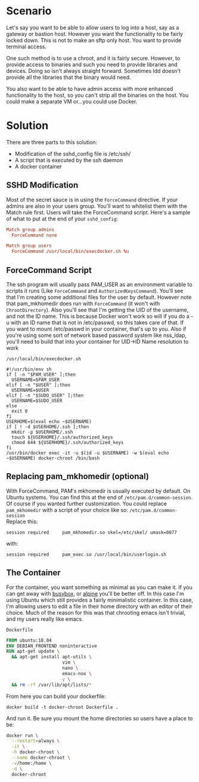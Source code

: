 # Scenario
Let's say you want to be able to allow users to log into a host, say as a gateway or bastion host. However you want the functionality to be fairly locked down. This is not to make an sftp only host. You want to provide terminal access.

One such method is to use a chroot, and it is fairly secure. However, to provide access to binaries and such you need to provide libraries and devices. Doing so isn't always straight forward. Sometimes ldd doesn't provide all the libraries that the binary would need.

You also want to be able to have admin access with more enhanced functionality to the host, so you can't strip all the binaries on the host. You could make a separate VM or...you could use Docker.

# Solution
There are three parts to this solution:
* Modification of the sshd_config file is /etc/ssh/
* A script that is executed by the ssh daemon
* A docker container

## SSHD Modification
Most of the secret sauce is in using the `ForceCommand` directive. If your admins are also in your users group. You'll want to whitelist them with the Match rule first. Users will take the ForceCommand script. Here's a sample of what to put at the end of your `sshd_config`:
```conf
Match group admins
  ForceCommand none

Match group users
  ForceCommand /usr/local/bin/execdocker.sh %u
```

## ForceCommand Script
The ssh program will usually pass PAM_USER as an environment variable to scripts it runs (Like `ForceCommand` and `AuthorizedKeysCommand`). You'll see that I'm creating some additional files for the user by default. However note that pam_mkhomedir does run with `ForceCommand` (it won't with `ChrootDirectory`). Also you'll see that I'm getting the UID of the username, and not the ID name. This is because Docker won't work so will if you do a -u with an ID name that is not in /etc/passwd, so this takes care of that. If you want to mount /etc/passwd in your container, that's up to you. Also if you're using some sort of network based password system like nss_ldap, you'll need to build that into your container for UID->ID Name resolution to work

`/usr/local/bin/execdocker.sh`
```
#!/usr/bin/env sh
if [ -n "$PAM_USER" ];then
  USERNAME=$PAM_USER
elif [ -n "$USER" ];then
  USERNAME=$USER
elif [ -n "$SUDO_USER" ];then
  USERNAME=$SUDO_USER
else
  exit 0
fi
USERHOME=$(eval echo ~$USERNAME)
if [ ! -d $USERHOME/.ssh ];then
  mkdir -p $USERHOME/.ssh
  touch ${USERHOME}/.ssh/authorized_keys
  chmod 644 ${USERHOME}/.ssh/authorized_keys
fi
/usr/bin/docker exec -it -u $(id -u $USERNAME) -w $(eval echo ~$USERNAME) docker-chroot /bin/bash
```
## Replacing pam_mkhomedir (optional)
With ForceCommand, PAM's mkhomedir is usually executed by default. On Ubuntu systems. You can find this at the end of `/etc/pam.d/common-session`. Of course if you wanted further customization. You could replace `pam_mkhomedir` with a script of your choice like so:
`/etc/pam.d/common-session`  
Replace this:
```
session required     pam_mkhomedir.so skel=/etc/skel/ umask=0077
```
with:
```
session required     pam_exec.so /usr/local/bin/userlogin.sh
```
## The Container
For the container, you want something as minimal as you can make it. If you can get away with [busybox](https://hub.docker.com/_/busybox/), or [alpine](https://hub.docker.com/_/alpine/) you'll be better off. In this case I'm using Ubuntu which still provides a fairly minimalistic container. In this case, I'm allowing users to edit a file in their home directory with an editor of their choice. Much of the reason for this was that chrooting emacs isn't trivial, and my users really like emacs.

`Dockerfile`
```Dockerfile
FROM ubuntu:18.04
ENV DEBIAN_FRONTEND noninteractive
RUN apt-get update \
  && apt-get install apt-utils \
                     vim \
                     nano \
                     emacs-nox \
                    -y \
  && rm -rf /var/lib/apt/lists/*
```
From here you can build your dockerfile:
```
docker build -t docker-chroot Dockerfile .
```
And run it. Be sure you mount the home directories so users have a place to be:
```bash
docker run \
  --restart=always \
  -it \
  -h docker-chroot \
  --name docker-chroot \
  -v/home:/home \
  -d \
  docker-chroot
```